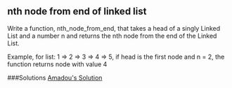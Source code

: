 ## nth node from end of linked list

Write a function, nth_node_from_end, that takes a head of a singly Linked List and a number n and returns the nth node from the end of the Linked List.

Example, for list: 1 => 2 => 3 => 4 => 5, if head is the first node and n = 2, the function returns node with value 4

###Solutions
[Amadou's Solution](https://github.com/adowns01/Intro-to-Whiteboarding-DBC/blob/master/solutions/linked_list_nth_node_from_end_amadou.rb)